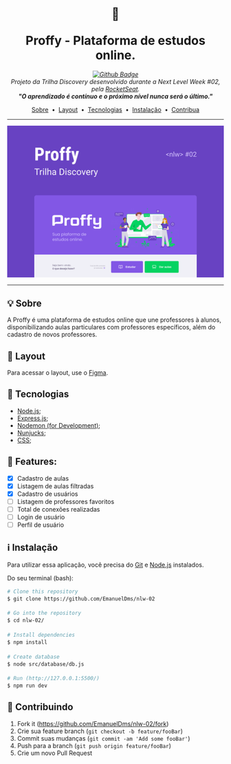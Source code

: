 
<h1 align="center"><p>🚀</p>Proffy - Plataforma de estudos online.
</h1>

_<p align="center">[![Github Badge](https://img.shields.io/badge/-Github-000?style=flat-square&logo=Github&logoColor=white&link=https://github.com/EmanuelDms)](https://github.com/EmanuelDms)<br>
Projeto da Trilha Discovery desenvolvido durante a Next Level Week #02, pela [RocketSeat](https://rocketseat.com.br/).<br>**"O aprendizado é contínuo e o próximo nível nunca será o último."**</p>_


<p align="center">
 <a href="#-sobre">Sobre</a>&nbsp;&nbsp;•&nbsp;
 <a href="#-layout">Layout</a>&nbsp;&nbsp;•&nbsp;
 <a href="#-tecnologias">Tecnologias</a>&nbsp;&nbsp;•&nbsp;
 <a href="#information_source-instalação">Instalação</a>&nbsp;&nbsp;•&nbsp;
 <a href="z#-contribuindo">Contribua</a>
</p>

<hr>
<img src="./public/images/capa.svg">
<hr>

## 💡 Sobre

A Proffy é uma plataforma de estudos online que une professores à alunos, disponibilizando aulas particulares com professores específicos, além do cadastro de novos professores.


## 🎨 Layout

Para acessar o layout, use o [Figma][wiki].


## 🚀 Tecnologias

- [Node.js](https://nodejs.org/);
- [Express.js](https://expressjs.com/pt-br/);
- [Nodemon (for Development)](https://nodemon.io/);
- [Nunjucks](https://mozilla.github.io/nunjucks/);
- [CSS](https://www.w3schools.com/css/default.asp);


## 📝 Features:

- [x] Cadastro de aulas
- [x] Listagem de aulas filtradas
- [x] Cadastro de usuários
- [ ] Listagem de professores favoritos
- [ ] Total de conexões realizadas
- [ ] Login de usuário
- [ ] Perfil de usuário

## :information_source: Instalação

Para utilizar essa aplicação, você precisa do [Git](https://git-scm.com) e [Node.js](https://nodejs.org/en/) instalados.

Do seu terminal (bash):

```bash
# Clone this repository
$ git clone https://github.com/EmanuelDms/nlw-02

# Go into the repository
$ cd nlw-02/

# Install dependencies
$ npm install

# Create database
$ node src/database/db.js

# Run (http://127.0.0.1:5500/)
$ npm run dev

```


## 👥 Contribuindo

1. Fork it (<https://github.com/EmanuelDms/nlw-02/fork>)
2. Crie sua feature branch (`git checkout -b feature/fooBar`)
3. Commit suas mudanças (`git commit -am 'Add some fooBar'`)
4. Push para a branch (`git push origin feature/fooBar`)
5. Crie um novo Pull Request
<!-- Markdown link & img dfn's -->
[wiki]: https://www.figma.com/file/8Gy9iu5A1ZkOi7HJ8EN1u0/Proffy-Web-Copy-from-RocketSeat?node-id=0%3A1
